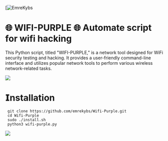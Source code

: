 [![EmreKybs](https://img.shields.io/badge/MadeBy-EmreKybs-purple)

# 🌐 WIFI-PURPLE 🌐 Automate script for wifi hacking
This Python script, titled "WIFI-PURPLE," is a network tool designed for WiFi security testing and hacking. 
It provides a user-friendly command-line interface and utilizes popular network tools to perform various wireless network-related tasks. 

<img src="https://github.com/emrekybs/Wifi-Purple/blob/main/wifi-purple.png">

# 𝗜nstallation
     git clone https://github.com/emrekybs/Wifi-Purple.git
     cd Wifi-Purple
     sudo ./install.sh
     python3 wifi-purple.py
  
<img src="https://github.com/emrekybs/wifi-purple/blob/main/imge.png">

